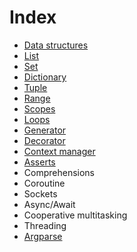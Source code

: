 # Index

- [Data structures](data-structures.md)
- [List](list.md)
- [Set](set.md)
- [Dictionary](dictionary.md)
- [Tuple](tuple.md)
- [Range](range.md)
- [Scopes](scope.md)
- [Loops](loops.md)
- [Generator](generator.md)
- [Decorator](decorator.md)
- [Context manager](context-manager.md)
- [Asserts](asserts.md)
- Comprehensions
- Coroutine
- Sockets
- Async/Await
- Cooperative multitasking
- Threading
- [Argparse](argparse.md)